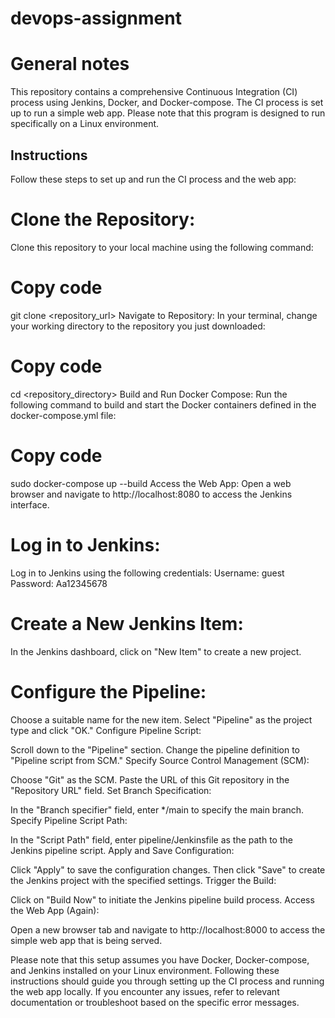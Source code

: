 # devops-assignment
# General notes
This repository contains a comprehensive Continuous Integration (CI) process using Jenkins, Docker, and Docker-compose. The CI process is set up to run a simple web app. Please note that this program is designed to run specifically on a Linux environment.

## Instructions
Follow these steps to set up and run the CI process and the web app:

# Clone the Repository:
Clone this repository to your local machine using the following command:

# Copy code
git clone <repository_url>
Navigate to Repository:
In your terminal, change your working directory to the repository you just downloaded:

# Copy code
cd <repository_directory>
Build and Run Docker Compose:
Run the following command to build and start the Docker containers defined in the docker-compose.yml file:

# Copy code
sudo docker-compose up --build
Access the Web App:
Open a web browser and navigate to http://localhost:8080 to access the Jenkins interface.

# Log in to Jenkins:
Log in to Jenkins using the following credentials:
Username: guest
Password: Aa12345678

# Create a New Jenkins Item:
In the Jenkins dashboard, click on "New Item" to create a new project.

# Configure the Pipeline:

Choose a suitable name for the new item.
Select "Pipeline" as the project type and click "OK."
Configure Pipeline Script:

Scroll down to the "Pipeline" section.
Change the pipeline definition to "Pipeline script from SCM."
Specify Source Control Management (SCM):

Choose "Git" as the SCM.
Paste the URL of this Git repository in the "Repository URL" field.
Set Branch Specification:

In the "Branch specifier" field, enter */main to specify the main branch.
Specify Pipeline Script Path:

In the "Script Path" field, enter pipeline/Jenkinsfile as the path to the Jenkins pipeline script.
Apply and Save Configuration:

Click "Apply" to save the configuration changes.
Then click "Save" to create the Jenkins project with the specified settings.
Trigger the Build:

Click on "Build Now" to initiate the Jenkins pipeline build process.
Access the Web App (Again):

Open a new browser tab and navigate to http://localhost:8000 to access the simple web app that is being served.

Please note that this setup assumes you have Docker, Docker-compose, and Jenkins installed on your Linux environment. Following these instructions should guide you through setting up the CI process and running the web app locally. If you encounter any issues, refer to relevant documentation or troubleshoot based on the specific error messages.
